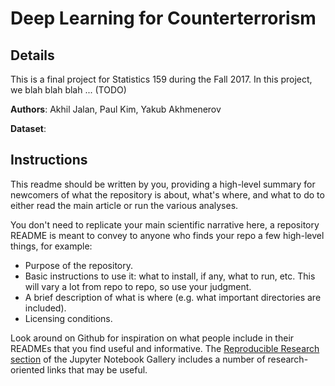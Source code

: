 # Deep Learning for Counterterrorism 

## Details 

This is a final project for Statistics 159 during the Fall 2017. In this project, we blah blah blah ... (TODO)

**Authors**: Akhil Jalan, Paul Kim, Yakub Akhmenerov 

**Dataset**: 

## Instructions 



This readme should be written by you, providing a high-level summary for newcomers of what the repository is about, what's where, and what to do to either read the main article or run the various analyses.

You don't need to replicate your main scientific narrative here, a repository README is meant to convey to anyone who finds your repo a few high-level things, for example:

- Purpose of the repository.
- Basic instructions to use it: what to install, if any, what to run, etc.  This will vary a lot from repo to repo, so use your judgment.
- A brief description of what is where (e.g. what important directories are included).
- Licensing conditions.

Look around on Github for inspiration on what people include in their READMEs that you find useful and informative. The [Reproducible Research section](https://github.com/jupyter/jupyter/wiki/A-gallery-of-interesting-Jupyter-Notebooks#reproducible-academic-publications) of the Jupyter Notebook Gallery includes a number of research-oriented links that may be useful.
